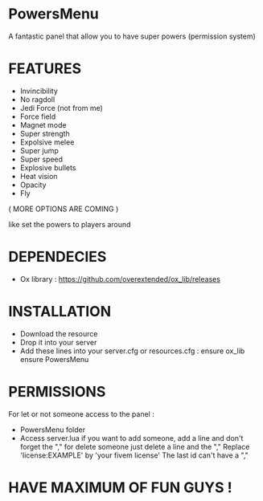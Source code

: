 # PowersMenu
A fantastic panel that allow you to have super powers (permission system)

# FEATURES

- Invincibility
- No ragdoll
- Jedi Force (not from me)
- Force field
- Magnet mode
- Super strength
- Expolsive melee
- Super jump
- Super speed
- Explosive bullets
- Heat vision
- Opacity
- Fly

( MORE OPTIONS ARE COMING )

like set the powers to players around

# DEPENDECIES

- Ox library : https://github.com/overextended/ox_lib/releases

# INSTALLATION

- Download the resource
- Drop it into your server
- Add these lines into your server.cfg or resources.cfg :
  ensure ox_lib
  ensure PowersMenu
  
# PERMISSIONS

For let or not someone access to the panel : 
  
  - PowersMenu folder
  - Access server.lua
if you want to add someone, add a line and don't forget the ","
for delete someone just delete a line and the ","
Replace 'license:EXAMPLE' by 'your fivem license'
The last id can't have a ","

# HAVE MAXIMUM OF FUN GUYS !
